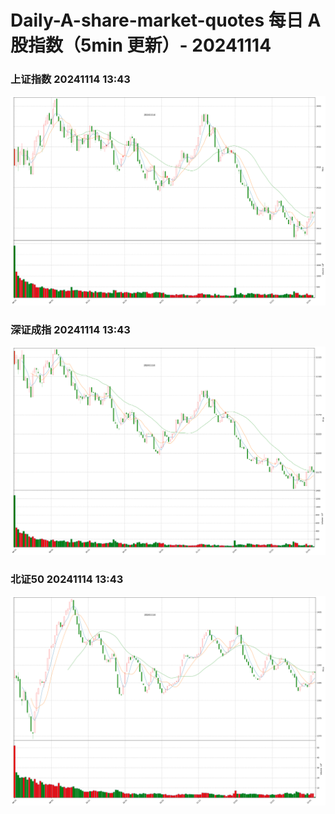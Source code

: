
# Daily-A-share-market-quotes 每日 A 股指数（5min 更新）- 20241114

### 上证指数 20241114 13:43
![](./fig/2024/11/20241114-sh000001.png)

### 深证成指 20241114 13:43
![](./fig/2024/11/20241114-sz399001.png)

### 北证50 20241114 13:43
![](./fig/2024/11/20241114-bj899050.png)
